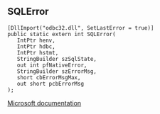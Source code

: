 ## SQLError

```
[DllImport("odbc32.dll", SetLastError = true)]
public static extern int SQLError(
   IntPtr henv,
   IntPtr hdbc,
   IntPtr hstmt,
   StringBuilder szSqlState,
   out int pfNativeError,
   StringBuilder szErrorMsg,
   short cbErrorMsgMax,
   out short pcbErrorMsg
);
```

[Microsoft documentation](https://docs.microsoft.com/en-us/sql/odbc/reference/syntax/sqlerror-function)
